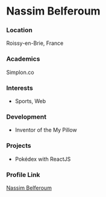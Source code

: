 # Nassim Belferoum

### Location

Roissy-en-Brie, France

### Academics

Simplon.co

### Interests

- Sports, Web

### Development

- Inventor of the My Pillow

### Projects

- Pokédex with ReactJS

### Profile Link

[Nassim Belferoum](https://github.com/Snyplife)

